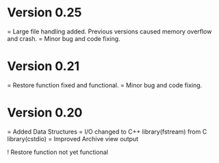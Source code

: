 # Version 0.25
  = Large file handling added. Previous versions caused memory overflow and crash.
  = Minor bug and code fixing.

# Version 0.21
  = Restore function fixed and functional.
  = Minor bug and code fixing.

# Version 0.20
  = Added Data Structures
  = I/O changed to C++ library(fstream) from C library(cstdio)
  = Improved Archive view output
  
  ! Restore function not yet functional
